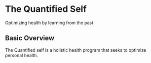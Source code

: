 # The Quantified Self 
Optimizing health by learning from the past

## Basic Overview <br />
The Quantified self is a holistic health program that seeks to optimize personal health. 
